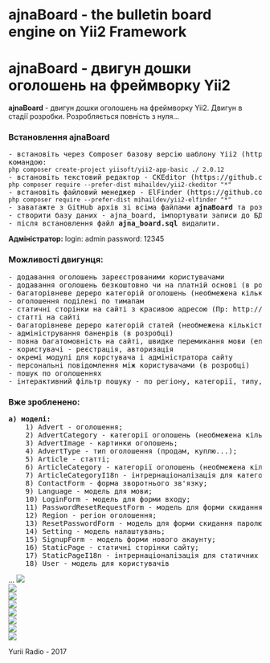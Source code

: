 <h1>ajnaBoard - the bulletin board engine on Yii2 Framework</h1>
<h1>ajnaBoard - двигун дошки оголошень на фреймворку Yii2</h1>

<b>ajnaBoard</b> - двигун дошки оголошень на фреймворку Yii2. Двигун в стадії розробки. Розробляється повність з нуля...

<h3>Встановлення ajnaBoard</h3>
<pre>
- встановіть через Composer базову версію шаблону Yii2 (http://www.yiiframework.com/download/)
командою:
<code>php composer create-project yiisoft/yii2-app-basic ./ 2.0.12</code>
- встановіть текстовий редактор - CKEditor (https://github.com/MihailDev/yii2-ckeditor) в каталог з базовим шаблоном Yii2, командою:
<code>php composer require --prefer-dist mihaildev/yii2-ckeditor "*"</code>
- встановіть файловий менеджер - ElFinder (https://github.com/MihailDev/yii2-elfinder) в каталог з базовим шаблоном Yii2, командою:
<code>php composer require --prefer-dist mihaildev/yii2-elfinder "*"</code>
- заватажте з GitHub архів зі всіма файлами <b>ajnaBoard</b> та розархівуйте в каталог де встановлений базовий шаблон Yii2, з заміною всіх файлів
- створити базу даних - ajna_board, імпортувати записи до БД з файлу <b>ajna_board.sql</b>
- після встановлення файл <b>ajna_board.sql</b> видалити.
</pre>

<b>Адміністратор:</b>
login: admin
password: 12345

<h3>Можливості двигунця:</h3>
<pre>
- додавання оголошень зареєстрованими користувачами
- додавання оголошень безкоштовно чи на платній основі (в розробці)
- багаторівневе дереро категорій оголошень (необмежена кількість вкладень)
- оголошення поділені по тимапам
- статичні сторінки на сайті з красивою адресою (Пр: http://ajnaboard.loc/ua/site/static/about) 
- статті на сайті
- багаторівневе дереро категорій статей (необмежена кількість вкладень)
- адміністрування баненрів (в розробці)
- повна багатомовність на сайті, швидке перемикання мови (en, ua, ru...)
- користувачі - реєстрація, авторизація
- окремі модулі для корстувача і адміністратора сайту
- персональні повідомлення між користувачами (в розробці)
- пошук по оголошеннях
- інтерактивний фільтр пошуку - по регіону, категорії, типу, ціні... (в розробці)
</pre>

<h3>Вже зробленено:</h3>
<pre>
<b>а) моделі:</b>
	1) Advert - оголошення;
	2) AdvertCategory - категорії оголошень (необмежена кількість вкладень);
	3) AdvertImage - картинки оголошень;
	4) AdvertType - тип оголошення (продам, куплю...);
	5) Article - статті;
	6) ArticleCategory - категорії оголошень (необмежена кількість вкладень);
	7) ArticleCategoryI18n - інтрернаціоналізація для категорій оголошень;
	8) ContactForm - форма зворотнього зв'язку;
	9) Language - модель для мови;
	10) LoginForm - модель для форми входу;
	11) PasswordResetRequestForm - модель для форми скидання паролю;
	12) Region - регіон оголошення;
	13) ResetPasswordForm - модель для форми скидання паролю;
	14) Setting - модель налаштувань;
	15) SignupForm - модель форми нового акаунту;
	16) StaticPage - статичні сторінки сайту;
	17) StaticPageI18n - інтрернаціоналізація для статичних сторінок сайту;
	18) User - модель для користувачів
</pre>
...

<img src="https://github.com/YuriiRadio/ajnaBoard/blob/master/web/uploads/ajnaBoard1.png" />
<br />
<img src="https://github.com/YuriiRadio/ajnaBoard/blob/master/web/uploads/ajnaBoard2.png" />
<br />
<img src="https://github.com/YuriiRadio/ajnaBoard/blob/master/web/uploads/ajnaBoard3.png" />
<br />
<img src="https://github.com/YuriiRadio/ajnaBoard/blob/master/web/uploads/ajnaBoard4.png" />
<br />
<img src="https://github.com/YuriiRadio/ajnaBoard/blob/master/web/uploads/ajnaBoard5.png" />
<br />
<img src="https://github.com/YuriiRadio/ajnaBoard/blob/master/web/uploads/ajnaBoard6.png" />
<br />
<img src="https://github.com/YuriiRadio/ajnaBoard/blob/master/web/uploads/ajnaBoard7.png" />
<br />
<img src="https://github.com/YuriiRadio/ajnaBoard/blob/master/web/uploads/ajnaBoard8.png" />

Yurii Radio - 2017

